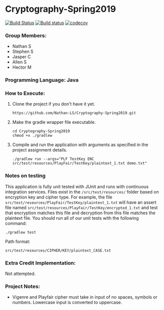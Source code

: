 # Cryptography-Spring2019
[![Build Status](https://travis-ci.org/Nathan-LS/Cryptography-Spring2019.svg?branch=master)](https://travis-ci.org/Nathan-LS/Cryptography-Spring2019)
[![Build status](https://ci.appveyor.com/api/projects/status/5ii1i4fvjvmc6lee?svg=true)](https://ci.appveyor.com/project/Nathan-LS/cryptography-spring2019)
[![codecov](https://codecov.io/gh/Nathan-LS/Cryptography-Spring2019/branch/master/graph/badge.svg)](https://codecov.io/gh/Nathan-LS/Cryptography-Spring2019)

### Group Members:
  - Nathan S
  - Stephen S
  - Jasper C
  - Allen S
  - Hector M

### Programming Language: Java

### How to Execute:
1. Clone the project if you don't have it yet.
    ```
    https://github.com/Nathan-LS/Cryptography-Spring2019.git
    ```
2. Make the gradle wrapper file executable.
    ```
    cd Cryptography-Spring2019
    chmod +x ./gradlew
    ```
3. Compile and run the application with arguments as specified in the project assignment details.
    ```
    ./gradlew run --args="PLF TestKey ENC src/test/resources/PlayFair/TestKey/plaintext_1.txt demo.txt"
    ```

### Notes on testing
This application is fully unit tested with JUnit and runs with continuous integration services. Files exist in the ```/src/test/resources/``` folder based on encryption key and cipher type.
For example, the file ```src/test/resources/PlayFair/TestKey/plaintext_1.txt``` will have an assert file named ```src/test/resources/PlayFair/TestKey/encrypted_1.txt``` and test that encryption matches this file and decryption from this file matches the plaintext file.
You should run all of our unit tests with the following command:
```text
./gradlew test
```
Path format:
```text
src/test/resources/CIPHER/KEY/plaintext_CASE.txt
```

### Extra Credit Implementation:
Not attempted.

### Project Notes:
  - Vigenre and Playfair cipher must take in input of no spaces, symbols or numbers. Lowercase input is converted to uppercase.


